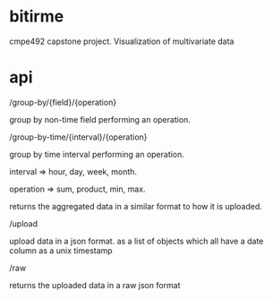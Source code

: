 # bitirme

cmpe492 capstone project. Visualization of multivariate data

# api 

/group-by/{field}/{operation}

group by non-time field performing an operation.

/group-by-time/{interval}/{operation}

group by time interval performing an operation.

interval => hour, day, week, month. 

operation => sum, product, min, max.

returns the aggregated data in a similar format to how it is uploaded.

/upload

upload data in a json format. as a list of objects which all have a date column as a unix timestamp

/raw

returns the uploaded data in a raw json format
